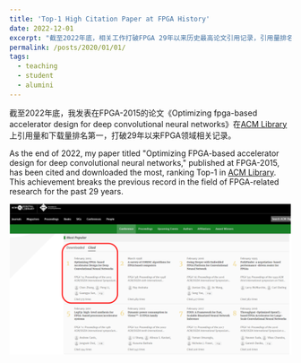 ```yaml
---
title: 'Top-1 High Citation Paper at FPGA History'
date: 2022-12-01
excerpt: "截至2022年底，相关工作打破FPGA 29年以来历史最高论文引用记录，引用量排名第一。<br/><img src='/images/awards/fpga2015-short.png'>"
permalink: /posts/2020/01/01/
tags:
  - teaching
  - student
  - alumini
---	
```


截至2022年底，我发表在FPGA-2015的论文《Optimizing fpga-based accelerator design for deep convolutional neural networks》在[ACM Library](https://dl.acm.org/conference/fpga)上引用量和下载量排名第一，打破29年以来FPGA领域相关记录。

As the end of 2022, my paper titled "Optimizing FPGA-based accelerator design for deep convolutional neural networks," published at FPGA-2015, has been cited and downloaded the most, ranking Top-1 in [ACM Library](https://dl.acm.org/conference/fpga). This achievement breaks the previous record in the field of FPGA-related research for the past 29 years.

![Fast View](/images/awards/fpga2015.png)